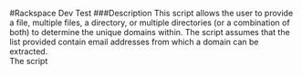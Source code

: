 #Rackspace Dev Test
###Description
This script allows the user to provide a file, multiple files, a directory, or multiple directories (or a combination of both) to determine the unique domains within. The script assumes that the list provided contain email addresses from which a domain can be extracted.  
The script 